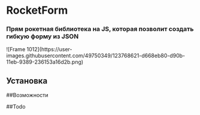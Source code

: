 # RocketForm

<h3>
Прям рокетная библиотека на JS, 
которая позволит создать гибкую форму из JSON
</h3>
![Frame 1012](https://user-images.githubusercontent.com/49750349/123768621-d668eb80-d90b-11eb-9389-236153a16d2b.png)

## Установка


##Возможности


##Todo
